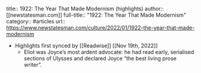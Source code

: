 title:: 1922: The Year That Made Modernism (highlights)
author:: [[newstatesman.com]]
full-title:: "1922: The Year That Made Modernism"
category:: #articles
url:: https://www.newstatesman.com/culture/2022/01/1922-the-year-that-made-modernism

- Highlights first synced by [[Readwise]] [[Nov 19th, 2022]]
	- Eliot was Joyce’s most ardent advocate: he had read early, serialised sections of Ulysses and declared Joyce “the best living prose writer”.